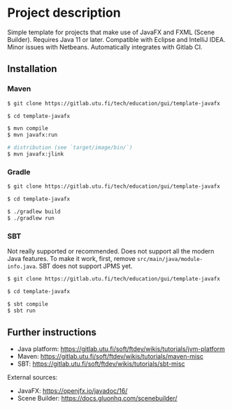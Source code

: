 # Project description

Simple template for projects that make use of JavaFX and FXML (Scene Builder).
Requires Java 11 or later. Compatible with Eclipse and IntelliJ IDEA.
Minor issues with Netbeans. Automatically integrates with Gitlab CI.

## Installation

### Maven

```bash
$ git clone https://gitlab.utu.fi/tech/education/gui/template-javafx

$ cd template-javafx

$ mvn compile
$ mvn javafx:run

# distribution (see `target/image/bin/`)
$ mvn javafx:jlink
```

### Gradle

```bash
$ git clone https://gitlab.utu.fi/tech/education/gui/template-javafx

$ cd template-javafx

$ ./gradlew build
$ ./gradlew run
```

### SBT

Not really supported or recommended. Does not support all the modern
Java features. To make it work, first, remove `src/main/java/module-info.java`.
SBT does not support JPMS yet.

```bash
$ git clone https://gitlab.utu.fi/tech/education/gui/template-javafx

$ cd template-javafx

$ sbt compile
$ sbt run
```

## Further instructions

  * Java platform: https://gitlab.utu.fi/soft/ftdev/wikis/tutorials/jvm-platform
  * Maven: https://gitlab.utu.fi/soft/ftdev/wikis/tutorials/maven-misc
  * SBT: https://gitlab.utu.fi/soft/ftdev/wikis/tutorials/sbt-misc

External sources:

  * JavaFX: https://openjfx.io/javadoc/16/
  * Scene Builder: https://docs.gluonhq.com/scenebuilder/
